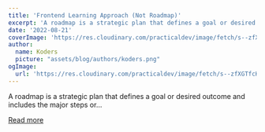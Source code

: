 ```yaml
---
title: 'Frontend Learning Approach (Not Roadmap)'
excerpt: 'A roadmap is a strategic plan that defines a goal or desired outcome and includes the major steps or...'
date: '2022-08-21'
coverImage: 'https://res.cloudinary.com/practicaldev/image/fetch/s--zfXGTfcH--/c_imagga_scale,f_auto,fl_progressive,h_420,q_auto,w_1000/https://dev-to-uploads.s3.amazonaws.com/uploads/articles/e98cfdh89g2vq4xi0zmg.jpg'
author:
  name: Koders
  picture: "assets/blog/authors/koders.png"
ogImage:
  url: 'https://res.cloudinary.com/practicaldev/image/fetch/s--zfXGTfcH--/c_imagga_scale,f_auto,fl_progressive,h_420,q_auto,w_1000/https://dev-to-uploads.s3.amazonaws.com/uploads/articles/e98cfdh89g2vq4xi0zmg.jpg'
---
```


A roadmap is a strategic plan that defines a goal or desired outcome and includes the major steps or...

[Read more](https://dev.to/mdarif/frontend-learning-approach-not-roadmap-5c4l)
